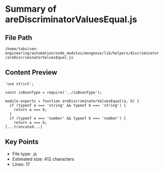 # Summary of areDiscriminatorValuesEqual.js
  
## File Path
`/home/tabs/seo-engineering/automation/node_modules/mongoose/lib/helpers/discriminator/areDiscriminatorValuesEqual.js`

## Content Preview
```
'use strict';

const isBsonType = require('../isBsonType');

module.exports = function areDiscriminatorValuesEqual(a, b) {
  if (typeof a === 'string' && typeof b === 'string') {
    return a === b;
  }
  if (typeof a === 'number' && typeof b === 'number') {
    return a === b;
[...truncated...]
```

## Key Points
- File type: .js
- Estimated size: 412 characters
- Lines: 17
